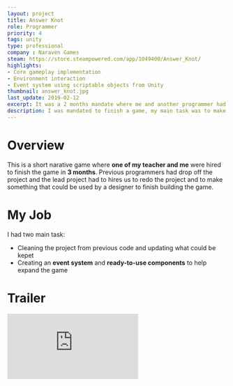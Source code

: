 ```yaml
---
layout: project
title: Answer Knot
role: Programmer
priority: 4
tags: unity
type: professional
company : Naraven Games
steam: https://store.steampowered.com/app/1049400/Answer_Knot/
highlights: 
- Core gameplay implementation
- Environment interaction
- Event system using scriptable objects from Unity
thumbnail: answer_knot.jpg
last_update: 2019-02-12
excerpt: It was a 2 months mandate where me and another programmer had to finish a game.
description: I was mandated to finish a game, my main task was to make sure the game can be finish by implementing a series of small objectifs that the player has to do. It was some sort of challenge because a previous programmer had allready been working on the project but finally drop out a few months before the deadline.
---
```


# Overview
This is a short narative game where **one of my teacher and me** were hired to finish the game in **3 months**. Previous programmers had drop off the project and the lead project had to hires us to redo the project and to make something that could be used by a designer to finish building the game. 

# My Job
I had two main task:
- Cleaning the project from previous code and updating what could be kepet
- Creating an **event system** and **ready-to-use components** to help expand the game

# Trailer

<div class="video-wrapper">
	<iframe src="https://www.youtube.com/embed/_nOjN7YirWo" scrolling="no" frameborder="0"></iframe>
</div>

